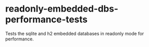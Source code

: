 readonly-embedded-dbs-performance-tests
=======================================

Tests the sqlite and h2 embedded databases in readonly mode for performance.
